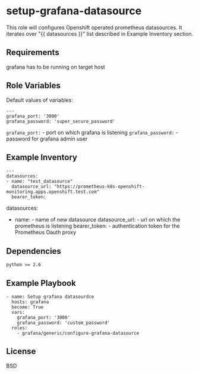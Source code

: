 setup-grafana-datasource
=========

This role will configures Openshift operated prometheus datasources. It iterates over "{{ datasources }}" list described in Example Inventory section.

Requirements
------------

grafana has to be running on target host

Role Variables
--------------
Default values of variables:
```
---
grafana_port: '3000'
grafana_password: 'super_secure_password'

```
`grafana_port:` - port on which grafana is listening
`grafana_password:` - password for grafana admin user

Example Inventory
-----------------
```
---
datasources:
- name: "test_datasource"
  datasource_url: "https://prometheus-k8s-openshift-monitoring.apps.openshift.test.com"
  bearer_token:

```
datasources:
- name: - name of new datasource
  datasource_url: - url on which the prometheus is listening
  bearer_token: - authentication token for the Prometheus Oauth proxy


Dependencies
------------
```
python >= 2.6
```

Example Playbook
----------------
```
- name: Setup grafana datasourdce
  hosts: grafana
  become: True
  vars:
    grafana_port: '3000'
    grafana_password: 'custom_password'
  roles:
    - grafana/generic/configure-grafana-datasource
```

License
-------

BSD
